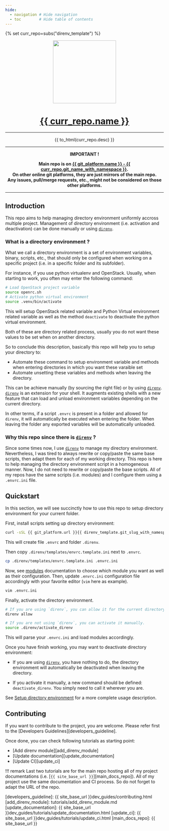 ```yaml
---
hide:
  - navigation # Hide navigation
  - toc        # Hide table of contents
---
```


{% set curr_repo=subs("direnv_template") %}

<!-- BEGIN MKDOCS TEMPLATE -->
<!--
WARNING, DO NOT UPDATE CONTENT BETWEEN MKDOCS TEMPLATE TAG !
Modified content will be overwritten when updating
-->

<div align="center">

  <!-- Project Title -->
  <a href="{{ git_platform.url }}{{ curr_repo.repo_path_with_namespace }}">
    <img src="{{ curr_repo.logo }}" width="200px">
    <h1>{{ curr_repo.name }}</h1>
  </a>

<hr>

{{ to_html(curr_repo.desc) }}

<hr>

  <b>
IMPORTANT !<br>

Main repo is on
<a href="{{ git_platform.url }}{{ curr_repo.git_slug_with_namespace }}">
  {{ git_platform.name }} - {{ curr_repo.git_name_with_namespace }}</a>.<br>
On other online git platforms, they are just mirrors of the main repo.<br>
Any issues, pull/merge requests, etc., might not be considered on those other
platforms.
  </b>

</div>

--------------------------------------------------------------------------------

<!-- END MKDOCS TEMPLATE -->

## Introduction

This repo aims to help managing directory environment uniformly accross multiple
project. Management of directory environment (i.e. activation and deactivation)
can be done manually or using [`direnv`][direnv].

### What is a directory environment ?

What we call a directory environment is a set of environment variables, binary,
scripts, etc., that should only be configured when working on a specific
project (i.e. in a specific folder and its subfolder).

For instance, if you use python virtualenv and OpenStack. Usually, when
starting to work, you often may enter the following command:

```bash
# Load OpenStack project variable
source openrc.sh
# Activate python virtual environment
source .venv/bin/activate
```

This will setup OpenStack related variable and Python Virtual environment
related variable as well as the method `deactivate` to deactivate the python
virtual environment.

Both of these are directory related process, usually you do not want these values
to be set when on another directory.

So to conclude this description, basically this repo will help you to setup your
directory to:

  - Automate these command to setup environment variable and methods when
    entering directories in which you want these varaible set
  - Automate unsetting these variables and methods when leaving the directory.

This can be achieve manually (by sourcing the right file) or by using
[`direnv`][direnv]. [`direnv`][direnv] is an extension for your shell. It
augments existing shells with a new feature that can load and unload environment
variables depending on the current directory.

In other terms, if a script `.envrc` is present in a folder and allowed for
`direnv`, it will automatically be executed when entering the folder. When
leaving the folder any exported variables will be automatically unloaded.

### Why this repo since there is [`direnv`][direnv] ?

Since some times now, I use [`direnv`][direnv] to manage my directory environment.
Nevertheless, I was tired to always rewrite or copy/paste the same base scripts,
then adapt them for each of my working directory. This repo is here to help
managing the directory environment script in a homogeneous manner. Now, I do not
need to rewrite or copy/paste the base scripts. All of my repos have the same
scripts (i.e. modules) and I configure them using a `.envrc.ini` file.

## Quickstart

In this section, we will see succinctly how  to use this repo to setup directory
environment for your current folder.

First, install scripts setting up directory environment:

```bash
curl -sSL {{ git_platform.url }}{{ direnv_template.git_slug_with_namespace }}/-/raw/master/setup.sh | bash -
```

This will create file `.envrc` and folder `.direnv`.

Then copy `.direnv/templates/envrc.template.ini` next to `.envrc`.

```bash
cp .direnv/templates/envrc.template.ini .envrc.ini
```

Now, see [modules][modules] documentation to choose which module you want as
well as their configuration. Then, update `.envrc.ini` configuration file
accordingly with your favorite editor (`vim` here as example).

```bash
vim .envrc.ini
```

Finally, activate the directory environment.

```bash
# If you are using `direnv`, you can allow it for the current directory
direnv allow

# If you are not using `direnv`, you can activate it manually.
source .direnv/activate_direnv
```

This will parse your `.envrc.ini` and load modules accordingly.

Once you have finish working, you may want to deactivate directory environment:

  - If you are using [`direnv`][direnv], you have nothing to do, the directory
    environment will automatically be deactivated when leaving the directory.

  - If you activate it manually, a new command should be defined:
    `deactivate_direnv`. You simply need to call it wherever you are.


See [Setup directory environment][setup_directory_environment] for a more complete usage description.

[modules]: modules/index.md
[setup_directory_environment]: setup_directory_environment.md

## Contributing

If you want to contribute to the project, you are welcome. Please refer first to
the [Developers Guidelines][developers_guideline].

Once done, you can check following tutorials as starting point:

  - [Add direnv module][add_direnv_module]
  - [Update documentation][update_documentation]
  - [Update CI][update_ci]

!!! remark
    Last two tutorials are for the main repo hosting all of my project
    documentations (i.e. [`{{ site_base_url }}`][main_docs_repo]). All of my
    project use the same documentation and CI process. So do not forget to adapt
    the URL of the repo.

[developers_guideline]: {{ site_base_url }}dev_guides/contributing.html
[add_direnv_module]: tutorials/add_direnv_module.md
[update_documentation]: {{ site_base_url }}dev_guides/tutorials/update_documentation.html
[update_ci]: {{ site_base_url }}dev_guides/tutorials/update_ci.html
[main_docs_repo]: {{ site_base_url }}

<!-- URL used in mulitple section -->
[direnv]: https://direnv.net
